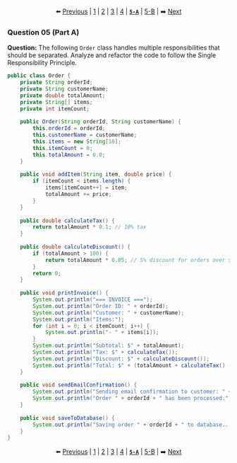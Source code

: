 <div align="center">

⬅️ [Previous](4.md) | [1](1.md) | [2](2.md) | [3](3.md) | [4](4.md) | [**`5-A`**](5-A.md) | [5-B](5-B.md) | ➡️ [Next](5-B.md)

</div>

### Question 05 (Part A)

**Question:**
The following `Order` class handles multiple responsibilities that should be separated. Analyze and refactor the code to follow the Single Responsibility Principle.

```java
public class Order {
    private String orderId;
    private String customerName;
    private double totalAmount;
    private String[] items;
    private int itemCount;
    
    public Order(String orderId, String customerName) {
        this.orderId = orderId;
        this.customerName = customerName;
        this.items = new String[10];
        this.itemCount = 0;
        this.totalAmount = 0.0;
    }
    
    public void addItem(String item, double price) {
        if (itemCount < items.length) {
            items[itemCount++] = item;
            totalAmount += price;
        }
    }
    
    public double calculateTax() {
        return totalAmount * 0.1; // 10% tax
    }
    
    public double calculateDiscount() {
        if (totalAmount > 100) {
            return totalAmount * 0.05; // 5% discount for orders over $100
        }
        return 0;
    }
    
    public void printInvoice() {
        System.out.println("=== INVOICE ===");
        System.out.println("Order ID: " + orderId);
        System.out.println("Customer: " + customerName);
        System.out.println("Items:");
        for (int i = 0; i < itemCount; i++) {
            System.out.println("- " + items[i]);
        }
        System.out.println("Subtotal: $" + totalAmount);
        System.out.println("Tax: $" + calculateTax());
        System.out.println("Discount: $" + calculateDiscount());
        System.out.println("Total: $" + (totalAmount + calculateTax() - calculateDiscount()));
    }
    
    public void sendEmailConfirmation() {
        System.out.println("Sending email confirmation to customer: " + customerName);
        System.out.println("Order " + orderId + " has been processed.");
    }
    
    public void saveToDatabase() {
        System.out.println("Saving order " + orderId + " to database...");
    }
}
```


<div align="center">

⬅️ [Previous](4.md) | [1](1.md) | [2](2.md) | [3](3.md) | [4](4.md) | [**`5-A`**](5-A.md) | [5-B](5-B.md) | ➡️ [Next](5-B.md)

</div>
